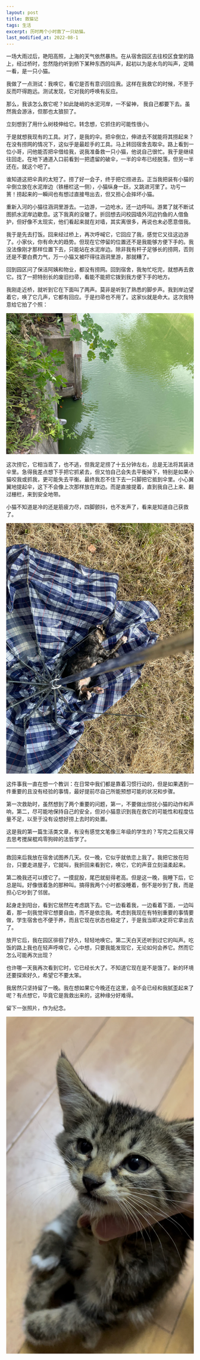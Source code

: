 ```yaml
---
layout: post
title: 救猫记
tags: 生活
excerpt: 历时两个小时救了一只幼猫。
last_modified_at: 2022-08-1
---
```


一场大雨过后，艳阳高照，上海的天气依然暴热。在从宿舍园区去往校区食堂的路上，经过桥时，忽然隐约听到桥下某种东西的叫声，起初以为是水鸟的叫声，定睛一看，是一只小猫。

我做了一点测试：我唤它，看它是否有意识回应我。这样在我救它的时候，不至于反而吓得跑远。测试发现，它对我的呼唤有反应。

那么，我该怎么救它呢？如此陡峭的水泥河岸，一不留神， 我自己都要下去。虽然我会游泳，但那也太狼狈了。

立刻想到了用什么树枝伸给它。转念想，它抓住的可能性很小。

于是就想我现有的工具。对了，是我的伞。把伞倒立，伸进去不就能将其捞起来？在没有捞网的情况下，这似乎是最趁手的工具。马上转回宿舍去取伞。路上看到一位小哥，问他能否把伞借给我，说我准备救一只小猫，他说自己很忙。我于是继续往回走。在地下通道入口前看到一把遗留的破伞，一半的伞布已经脱落，但另一半还在。就这个吧了。

谁知道这把伞真的太短了。捞了好一会子，终于把它捞进去。正当我把装有小猫的伞倒立放在水泥岸边（铁栅栏这一侧），小猫纵身一跃，又跳进河里了。功亏一篑！捞起来的一瞬间也有想过直接甩出去，但又担心会摔坏小猫。

重新入河的小猫往涵洞里游去。一边游，一边呛水，还一边呼叫。游累了就不断试图抓水泥岸边歇息。这下我真的没辙了。折回想去问校园墙外河边钓鱼的人借鱼护，但好像不太现实，他们看起来就在对墙，其实离很多，再说也未必愿意借我。

我于是先去打饭。回来经过桥上，再次呼喊它，它回应了我，感觉它又往这边游了。小家伙，你有命大的趋势。但现在它停留的位置还不是我能够方便下手的。我没法像刚才那样位置下去，只能站在水泥岸边。除非我有杆子足够长的捞网，否则还是不要白费力气，万一小猫又被吓得往涵洞里游，那就糟了。

回到园区问了保洁阿姨和物业，都没有捞网。回到宿舍，我匆忙吃完，就想再去救它。找了一把特别长的废旧扫帚，看能不能把它拨到我方便下手的地方。

我刚走近桥，就听到它在下面叫了两声。莫非是听到了熟悉的脚步声。我到岸边望着它，唤了它几声，它都有回应。于是扫帚也不用了。这家伙就是命大。这次我特意给它拍了个照：

![cat_img](/img/2022-07-30/1.jpg)

这次捞它，它相当乖了，也不逃，但我足足捞了十五分钟左右，总是无法将其装进伞里。急得我差点想下手把它抓紧去，但又怕自己会失去平衡掉下，特别是如果小猫咬我或抓我，更可能失去平衡。最终我忍不住下去一只脚把它抵到伞里。小心翼翼地提起伞，这下不会像上次那样放在岸边。而是直接提着，直到我自己上来、翻过栅栏，来到安全地带。

小猫不知道是冷的还是筋疲力尽，四脚颤抖，也不发声了，看来是知道自己获救了。

![cat_img](/img/2022-07-30/2.jpg)

这件事我一直在想一个教训：在日常中我们都是靠着习惯行动的，但是如果遇到一件重要的且没有经验的事情，最好提前尽自己所能预想可能的状况和步骤。

第一次救助时，虽然想到了两个重要的问题，第一，不要做出惊扰小猫的动作和声响，第二，尽可能地保持自己的安全，但对小猫意识到我在救它的可能性和程度估量不足，以至于没有设想好捞上去时的处置。

这是我的第一篇生活类文章，有没有感觉文笔像三年级的学生的？写完之后我又得去思考搅屎棍鸡零狗碎的法哲学了。

---

救回来后我放在宿舍试图养几天。仅一晚，它似乎就依恋上我了。我把它放在阳台，只要走进屋子，它就叫，我折回来看到它，唤它，它的声音立刻温柔起来。

第二晚我还可以摸它了。一摸屁股，尾巴就挺得老高。但是这一晚，我睡下后，它总是叫。好像很着急的那种叫。搞得我两个小时都没睡着，倒不是吵到了我，而是担心它吵到了邻居。

起身走到阳台，看到它居然在考虑跳下去。它一边看着我，一边看着下面，一边叫着，那一刻我觉得它想要自由，而不是依恋我。考虑到我现在有特别重要的事情要做，学生宿舍也不便于养，而且它现在状态也稳定了，于是我当即决定将它拿出去了。

放开它后，我在园区徘徊了好久，轻轻地唤它。第二天白天还听到过它的叫声。吃饭的路上我也在轻声呼唤它，心中想，只要我能发现它，无论如何会养它。然而它怎么可能再次出现？

也许哪一天我再次看到它时，它已经长大了。不知道它现在是不是饿了。新的环境还要探索好久，希望它不要太笨。

我居然只坚持留了一晚。我在想如果它今晚还在这里，会不会已经和我腻歪起来了呢？有点想它，毕竟它是我救出来的，这种缘分好难得。

留下一张照片，作为纪念。

![cat_rescue](/img/2022-07-30/3.jpg)
